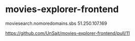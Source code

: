 # movies-explorer-frontend
moviesearch.nomoredomains.sbs 51.250.107.169

https://github.com/UnSait/movies-explorer-frontend/pull/11
